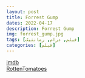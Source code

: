 ```yaml
---
layout: post
title: Forrest Gump
dates: 2022-04-17
description: Forrest Gump
img: forrest_gump.jpg
tags: [فیلم, درام, رمانتیک]
categories: [فیلم]
---
```


[imdb](https://www.imdb.com/title/tt0109830/)  
[RottenTomatoes](https://www.rottentomatoes.com/m/forrest_gump)
